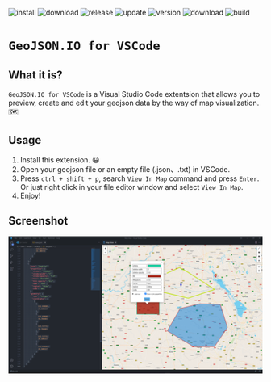 
<a><img src="https://img.shields.io/visual-studio-marketplace/i/swallow.geojson-io-for-vscode?style=for-the-badge" alt="install"/></a>
<a><img src="https://img.shields.io/visual-studio-marketplace/d/swallow.geojson-io-for-vscode?style=for-the-badge" alt="download"/></a>
<a><img src="https://img.shields.io/visual-studio-marketplace/release-date/swallow.geojson-io-for-vscode?style=for-the-badge" alt="release"/></a>
<a><img src="https://img.shields.io/visual-studio-marketplace/last-updated/swallow.geojson-io-for-vscode?style=for-the-badge" alt="update"/></a>
<a><img src="https://img.shields.io/visual-studio-marketplace/v/swallow.geojson-io-for-vscode?style=for-the-badge" alt="version"/></a>
<a><img src="https://img.shields.io/visual-studio-marketplace/r/swallow.geojson-io-for-vscode?style=for-the-badge" alt="download"/></a>
<a><img src="https://img.shields.io/github/workflow/status/rend42/geojson.io-for-vscode/release?event=push&style=for-the-badge" alt="build"/></a>



# `GeoJSON.IO for VSCode`

## What it is?

`GeoJSON.IO for VSCode` is a Visual Studio Code extentsion that allows you to preview, create and edit your geojson data by the way of map visualization. 🗺

## Usage

1. Install this extension. 😀
2. Open your geojson file or an empty file (.json、.txt) in VSCode.
3. Press `ctrl + shift + p`, search `View In Map` command and press `Enter`. Or just right click in your file editor window and select `View In Map`.
4. Enjoy!

## Screenshot

![screenshot1](/images/1.png "screentshot")

